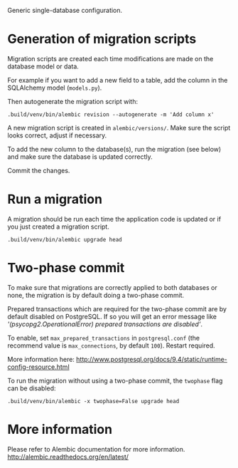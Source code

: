 Generic single-database configuration.

# Generation of migration scripts

Migration scripts are created each time modifications are made on the database model or data.

For example if you want to add a new field to a table, add the column in the SQLAlchemy
model (`models.py`).

Then autogenerate the migration script with:

```
.build/venv/bin/alembic revision --autogenerate -m 'Add column x'
```

A new migration script is created in `alembic/versions/`. Make sure the script looks correct, adjust if necessary.

To add the new column to the database(s), run the migration (see below) and make sure the database is updated correctly.

Commit the changes.

# Run a migration

A migration should be run each time the application code is updated or if you just created a migration script.

```
.build/venv/bin/alembic upgrade head
```

# Two-phase commit

To make sure that migrations are correctly applied to both databases or none,
the migration is by default doing a two-phase commit.

Prepared transactions which are required for the two-phase commit
are by default disabled on PostgreSQL. If so you will get an error message like
*'(psycopg2.OperationalError)  prepared transactions are disabled'*.

To enable, set `max_prepared_transactions` in `postgresql.conf`
(the recommend value is `max_connections`, by default `100`). Restart required.

More information here:
http://www.postgresql.org/docs/9.4/static/runtime-config-resource.html

To run the migration without using a two-phase commit, the `twophase` flag can be disabled:

```
.build/venv/bin/alembic -x twophase=False upgrade head
```

# More information

Please refer to Alembic documentation for more information.
http://alembic.readthedocs.org/en/latest/
